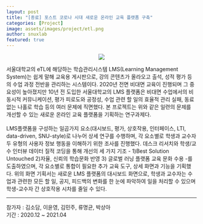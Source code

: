 ```yaml
---
layout: post
title: "[종료] 포스트 코로나 시대 새로운 온라인 교육 플랫폼 구축"
categories: [Project]
image: assets/images/project/etl.png
author: snuxlab
featured: true
---
```


<p align="center">
<img src="{{site.baseurl}}/assets/images/project/etl.png"></p>
<p>서울대학교의 eTL에 해당하는 학습관리시스템 LMS(Learning Management System)는 쉽게 말해 교육용 게시판으로, 강의 콘텐츠가 올라오고 출석, 성적 평가 등의 수업 과정 전반을 관리하는 시스템이다. 2020년 전면 비대면 교육이 진행되며 그 중요성이 높아졌지만 10년 전 도입한 서울대학교의 LMS 플랫폼은 비대면 수업에서의 비동시적 커뮤니케이션, 평가 피로도와 공정성, 수업 관련 할 일의 효율적 관리 실패, 동료 없는 나홀로 학습 등의 여러 문제에 직면했다. 본 프로젝트는 위와 같은 일련의 문제를 개선할 수 있는 새로운 온라인 교육 플랫폼을 기획하는 연구과제다. <br>
<br>
LMS플랫폼을 구성하는 일곱가지 요소(대시보드, 평가, 상호작용, 인터페이스, LTI, data-driven, SNU-style)로 나누어 상세 연구를 수행하며, 각 요소별로 학생과 교수자 두 유형의 사용자 정보 행동을 이해하기 위한 조사를 진행했다. 데스크 리서치와 학생/교수 인터뷰 데이터 질적 코딩을 통해 개선의 세 가지 기조 - 1)Best Solution Untouched 2)자율, 신뢰의 학습문화 반영 3) 글로벌 러닝 플랫폼 교육 문화 수용 -를 도출하였으며, 각 요소별로 통합이 필요한 추가 교육 도구, 상세 화면과 기능을 기획했다. 위의 화면 기획서는 새로운 LMS 플랫폼의 대시보드 화면으로, 학생과 교수자는 수업과 관련한 모든 할 일, 공지, 피드백의 변화를 한 눈에 파악하여 일을 처리할 수 있으며 학생-교수자 간 상호작용 시차를 줄일 수 있다.</p>
<hr>
참가자 : 김소담, 이윤영, 김민주, 류명균, 박상아<br>
기간 : 2020.12 ~ 2021.04
<br>